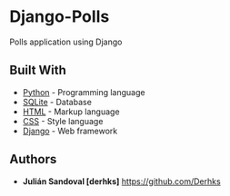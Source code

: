 # Django-Polls
Polls application using Django

## Built With

- [Python](https://www.python.org/) - Programming language
- [SQLite](https://www.sqlite.org/index.html) - Database
- [HTML](https://www.w3schools.com/html/) - Markup language
- [CSS](https://www.w3schools.com/css/) - Style language
- [Django](https://www.djangoproject.com) - Web framework 

## Authors
- **Julián Sandoval [derhks]** https://github.com/Derhks
